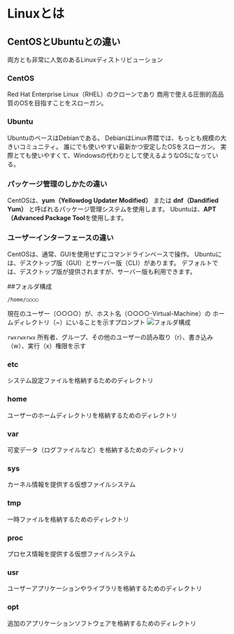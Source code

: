 # Linuxとは


## CentOSとUbuntuとの違い
両方とも非常に人気のあるLinuxディストリビューション

### CentOS
Red Hat Enterprise Linux（RHEL）のクローンであり
商用で使える圧倒的高品質のOSを目指すことをスローガン。

### Ubuntu
UbuntuのベースはDebianである。
DebianはLinux界隈では、もっとも規模の大きいコミュニティ。
誰にでも使いやすい最新かつ安定したOSをスローガン。
実際とても使いやすくて、Windowsの代わりとして使えるようなOSになっている。

### パッケージ管理のしかたの違い
CentOSは、**yum（Yellowdog Updater Modified）** または 
**dnf（Dandified Yum）** と呼ばれるパッケージ管理システムを使用します。
Ubuntuは、**APT（Advanced Package Tool**を使用します。

### ユーザーインターフェースの違い
CentOSは、通常、GUIを使用せずにコマンドラインベースで操作。
Ubuntuには、デスクトップ版（GUI）とサーバー版（CLI）があります。
デフォルトでは、デスクトップ版が提供されますが、サーバー版も利用できます。


##フォルダ構成

```○○○○@○○○○-Virtual-Machine:~$ pwd
/home/○○○○
```
現在のユーザー（○○○○）が、ホスト名（○○○○-Virtual-Machine）の
ホームディレクトリ（~）にいることを示すプロンプト
![フォルダ構成](https://github.com/user-attachments/assets/478015ed-9901-4f10-b00e-2aea260169a0)

`rwxrwxrwx`
所有者、グループ、その他のユーザーの読み取り（r）、書き込み（w）、実行（x）権限を示す

### etc
システム設定ファイルを格納するためのディレクトリ

### home
ユーザーのホームディレクトリを格納するためのディレクトリ

### var
可変データ（ログファイルなど）を格納するためのディレクトリ

### sys
カーネル情報を提供する仮想ファイルシステム

### tmp
一時ファイルを格納するためのディレクトリ

### proc
プロセス情報を提供する仮想ファイルシステム

### usr
ユーザーアプリケーションやライブラリを格納するためのディレクトリ

### opt
追加のアプリケーションソフトウェアを格納するためのディレクトリ







